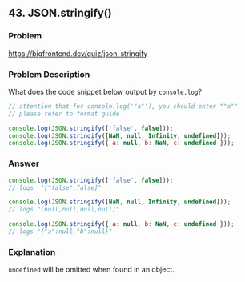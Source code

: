 ## 43. JSON.stringify()

### Problem

https://bigfrontend.dev/quiz/json-stringify

### Problem Description

What does the code snippet below output by `console.log`?

```js
// attention that for console.log('"a"'), you should enter ""a""
// please refer to format guide

console.log(JSON.stringify(['false', false]));
console.log(JSON.stringify([NaN, null, Infinity, undefined]));
console.log(JSON.stringify({ a: null, b: NaN, c: undefined }));
```

### Answer

```js
console.log(JSON.stringify(['false', false]));
// logs  "["false",false]"

console.log(JSON.stringify([NaN, null, Infinity, undefined]));
// logs "[null,null,null,null]"

console.log(JSON.stringify({ a: null, b: NaN, c: undefined }));
// logs "{"a":null,"b":null}"
```

### Explanation

`undefined` will be omitted when found in an object.
